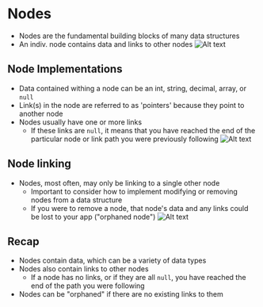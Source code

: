 # Nodes

- Nodes are the fundamental building blocks of many data structures
- An indiv. node contains data and links to other nodes
![Alt text](https://static-assets.codecademy.com/Courses/CS102-Data-Structures-And-Algorithms/Nodes/Screen%20Shot%202021-05-07%20at%2010.46.16%20AM.png)

## Node Implementations
- Data contained withing a node can be an int, string, decimal, array, or `null`
- Link(s) in the node are referred to as 'pointers' because they point to another node
- Nodes usually have one or more links
    - If these links are `null`, it means that you have reached the end of the particular node or link path you were previously following
![Alt text](https://static-assets.codecademy.com/Courses/CS102-Data-Structures-And-Algorithms/Nodes/CS102_NodeImplementations_2_M2.svg)

## Node linking
- Nodes, most often, may only be linking to a single other node
    - Important to consider how to implement modifying or removing nodes from a data structure
    - If you were to remove a node, that node's data and any links could be lost to your app ("orphaned node")
![Alt text](https://static-assets.codecademy.com/Courses/CS102-Data-Structures-And-Algorithms/Nodes/CS102_RemovingNodes_1_M3.gif)

## Recap
- Nodes contain data, which can be a variety of data types
- Nodes also contain links to other nodes
    - If a node has no links, or if they are all `null`, you have reached the end of the path you were following
- Nodes can be "orphaned" if there are no existing links to them